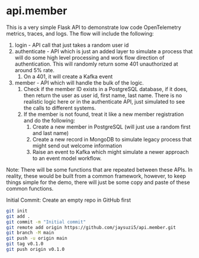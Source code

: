 # api.member
This is a very simple Flask API to demonstrate low code OpenTelemetry metrics, traces, and logs.  The flow will include the following:


1. login - API call that just takes a random user id
2. authenticate - API which is just an added layer to simulate a process that will do some high level processing and work flow direction of authentication.  This will randomly return some 401 unauthorized at around 5% rate.
   1. On a 401, it will create a Kafka event
3. member - API which will handle the bulk of the logic.
   1. Check if the member ID exists in a PostgreSQL database, if it does, then return the user as user id, first name, last name.  There is no realistic logic here or in the authenticate API, just simulated to see the calls to different systems.
   2. If the member is not found, treat it like a new member registration and do the following:
      1. Create a new member in PostgreSQL (will just use a random first and last name)
      2. Create a new record in MongoDB to simulate legacy process that might send out welcome information
      3. Raise an event to Kafka which might simulate a newer approach to an event model workflow.

Note: There will be some functions that are repeated between these APIs.  In reality, these would be built from a common framework, however, to keep things simple for the demo, there will just be some copy and paste of these common functions.

Initial Commit:
Create an empty repo in GitHub first

```bash
git init
git add .
git commit -m "Initial commit"
git remote add origin https://github.com/jaysuzi5/api.member.git
git branch -M main
git push -u origin main
git tag v0.1.0
git push origin v0.1.0
```